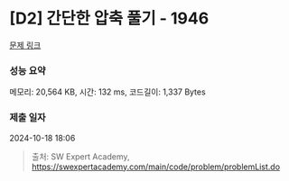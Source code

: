 # [D2] 간단한 압축 풀기 - 1946 

[문제 링크](https://swexpertacademy.com/main/code/problem/problemDetail.do?contestProbId=AV5PmkDKAOMDFAUq) 

### 성능 요약

메모리: 20,564 KB, 시간: 132 ms, 코드길이: 1,337 Bytes

### 제출 일자

2024-10-18 18:06



> 출처: SW Expert Academy, https://swexpertacademy.com/main/code/problem/problemList.do